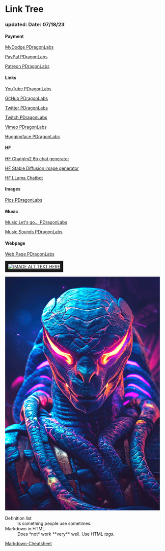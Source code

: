 #  Link Tree

### updated: Date: 07/18/23
#### Payment

[MyDodge PDragonLabs](https://www.mydoge.com/PDragonLabs)

[PayPal PDragonLabs](https://paypal.me/pdragonlabs?country.x=US&locale.x=en_US)



[Patreon PDragonLabs](https://www.patreon.com/PDragonLabs)

#### Links

[YouTube PDragonLabs](https://www.youtube.com/@PDragonLabs)

[GitHub PDragonLabs](https://github.com/PDragonLabs)

[Twitter PDragonLabs](https://twitter.com/PDragonLabs)

[Twitch PDragonLabs](https://www.twitch.tv/pdragonlabs/about)

[Vimeo PDragonLabs](https://vimeo.com/pdragonlabs)

[Huggingface PDragonLabs](https://huggingface.co/PDragonLabs)

#### HF

[HF Chatglm2 6b chat generator](https://huggingface.co/spaces/mikeee/chatglm2-6b-4bit)

[HF Stable Diffusion image generator](https://pdragonlabs-stabilityai-stable-diffusion-2.hf.space)

[HF LLama Chatbot](https://huggingface.co/spaces/ysharma/Explore_llamav2_with_TGI)


#### Images

[Pics PDragonLabs](https://www.freepik.com/photos/dragon-ai/)

#### Music

[Music Let's go... PDragonLabs](https://my.soundful.com/s/hip_hop/club_beats/64b7d561735aa218ee36b939)

[Music Sounds PDragonLabs](https://my.soundful.com/s/hip_hop/old_school/64b5547e770ad50fdc60c47b)
 






 






#### Webpage

[Web Page PDragonLabs](https://pdragonlabs.github.io/simple-website-template/)






<a href="http://www.youtube.com/watch?feature=player_embedded&v=-vqMLbwdR94" target="_blank"><img src="http://img.youtube.com/vi/-vqMLbwdR94/0.jpg" alt="IMAGE ALT TEXT HERE" width="540" height="380" border="10" /></a>


[logo]: https://github.com/PDragonLabs/LinkTree/blob/main/zoomba.png "PDragon Labs"
 
![alt text](https://github.com/PDragonLabs/LinkTree/blob/main/zoomba.png?raw=true)
 




<dl>
  <dt>Definition list</dt>
  <dd>Is something people use sometimes.</dd>

  <dt>Markdown in HTML</dt>
  <dd>Does *not* work **very** well. Use HTML <em>tags</em>.</dd>

</dl>

[Markdown-Cheatsheet ](https://github.com/adam-p/markdown-here/wiki/Markdown-Cheatsheet)
